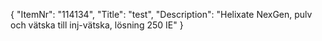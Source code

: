 {
  "ItemNr": "114134",
  "Title": "test",
  "Description": "Helixate NexGen, pulv och vätska till inj-vätska, lösning 250 IE"
}